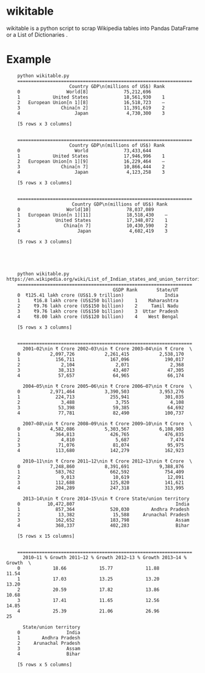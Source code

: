 # wikitable
wikitable is a python script to scrap Wikipedia tables into Pandas DataFrame or a List of Dictionaries .

# Example

		python wikitable.py 
		================================================================
		                   Country GDP\n(millions of US$) Rank
		0                 World[8]             75,212,696     
		1            United States             18,561,930    1
		2   European Union[n 1][8]             16,518,723    —
		3               China[n 2]             11,391,619    2
		4                    Japan              4,730,300    3

		[5 rows x 3 columns]
		 
		 
		================================================================
		                   Country GDP\n(millions of US$) Rank
		0                    World             73,433,644     
		1            United States             17,946,996    1
		2   European Union[n 1][9]             16,229,464    —
		3               China[n 7]             10,866,444    2
		4                    Japan              4,123,258    3

		[5 rows x 3 columns]
		 
		 
		================================================================
		                    Country GDP\n(millions of US$) Rank
		0                 World[10]             78,037,089     
		1   European Union[n 1][11]             18,518,430    —
		2             United States             17,348,072    1
		3                China[n 7]             10,430,590    2
		4                     Japan              4,602,419    3

		[5 rows x 3 columns]
		 




		python wikitable.py https://en.wikipedia.org/wiki/List_of_Indian_states_and_union_territories_by_GDP
		================================================================
		                                   GSDP Rank       State/UT
		0  ₹125.41 lakh crore (US$1.9 trillion)               India
		1     ₹16.8 lakh crore (US$250 billion)    1    Maharashtra
		2     ₹9.76 lakh crore (US$150 billion)    2     Tamil Nadu
		3     ₹9.76 lakh crore (US$150 billion)    3  Uttar Pradesh
		4     ₹8.00 lakh crore (US$120 billion)    4    West Bengal

		[5 rows x 3 columns]
		 
		 
		================================================================
		  2001–02\nin ₹ Crore 2002–03\nin ₹ Crore 2003–04\nin ₹ Crore  \
		0           2,097,726           2,261,415           2,538,170   
		1             156,711             167,096             190,017   
		2               2,104               2,071               2,368   
		3              38,313              43,407              47,305   
		4              57,657              64,965              66,174   

		  2004–05\nin ₹ Crore 2005–06\nin ₹ Crore 2006–07\nin ₹ Crore  \
		0           2,971,464           3,390,503           3,953,276   
		1             224,713             255,941             301,035   
		2               3,488               3,755               4,108   
		3              53,398              59,385              64,692   
		4              77,781              82,490             100,737   

		  2007–08\nin ₹ Crore 2008–09\nin ₹ Crore 2009–10\nin ₹ Crore  \
		0           4,582,086           5,303,567           6,108,903   
		1             364,813             426,765             476,835   
		2               4,810               5,687               7,474   
		3              71,076              81,074              95,975   
		4             113,680             142,279             162,923   

		  2010–11\nin ₹ Crore 2011–12\nin ₹ Crore 2012–13\nin ₹ Crore  \
		0           7,248,860           8,391,691           9,388,876   
		1             583,762             662,592             754,409   
		2               9,013              10,619              12,091   
		3             112,688             125,820             141,621   
		4             204,289             247,318             313,995   

		  2013–14\nin ₹ Crore 2014–15\nin ₹ Crore State/union territory  
		0          10,472,807                                     India  
		1             857,364             520,030        Andhra Pradesh  
		2              13,382              15,588     Arunachal Pradesh  
		3             162,652             183,798                 Assam  
		4             368,337             402,283                 Bihar  

		[5 rows x 15 columns]
		 
		 
		================================================================
		  2010–11 % Growth 2011–12 % Growth 2012–13 % Growth 2013–14 % Growth  \
		0            18.66            15.77            11.88            11.54   
		1            17.03            13.25            13.20            13.20   
		2            20.59            17.82            13.86            10.68   
		3            17.41            11.65            12.56            14.85   
		4            25.39            21.06            26.96               25   

		  State/union territory  
		0                 India  
		1        Andhra Pradesh  
		2     Arunachal Pradesh  
		3                 Assam  
		4                 Bihar  

		[5 rows x 5 columns]
		 

